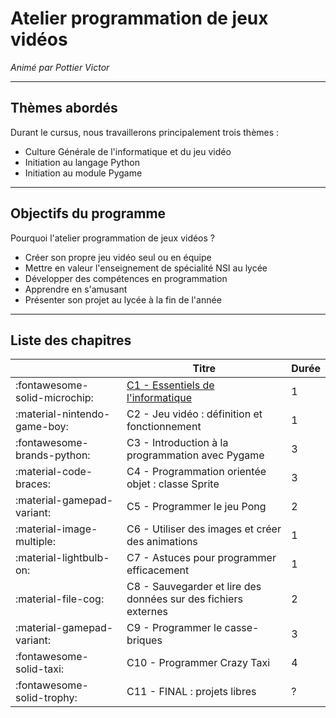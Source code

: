 # Atelier programmation de jeux vidéos

_Animé par Pottier Victor_

---
## Thèmes abordés

Durant le cursus, nous travaillerons principalement trois thèmes :

- Culture Générale de l'informatique et du jeu vidéo
- Initiation au langage Python
- Initiation au module Pygame
---
## Objectifs du programme

Pourquoi l'atelier programmation de jeux vidéos ?

- Créer son propre jeu vidéo seul ou en équipe
- Mettre en valeur l'enseignement de spécialité NSI au lycée
- Développer des compétences en programmation
- Apprendre en s'amusant
- Présenter son projet au lycée à la fin de l'année
---
## Liste des chapitres

||Titre|Durée|
|-|-----|-|
|:fontawesome-solid-microchip:|[C1 - Essentiels de l'informatique](C1-Informatique.md)|1|
|:material-nintendo-game-boy:|C2 - Jeu vidéo : définition et fonctionnement|1|
|:fontawesome-brands-python:|C3 - Introduction  à la programmation avec Pygame|3|
|:material-code-braces:|C4 - Programmation orientée objet : classe Sprite|3|
|:material-gamepad-variant:|C5 - Programmer le jeu Pong|2|
|:material-image-multiple:|C6 - Utiliser des images et créer des animations|1|
|:material-lightbulb-on:|C7 - Astuces pour programmer efficacement|1|
|:material-file-cog:|C8 - Sauvegarder et lire des données sur des fichiers externes|2|
|:material-gamepad-variant:|C9 - Programmer le casse-briques|3|
|:fontawesome-solid-taxi:|C10 - Programmer Crazy Taxi|4|
|:fontawesome-solid-trophy:|C11 - FINAL : projets libres|?|